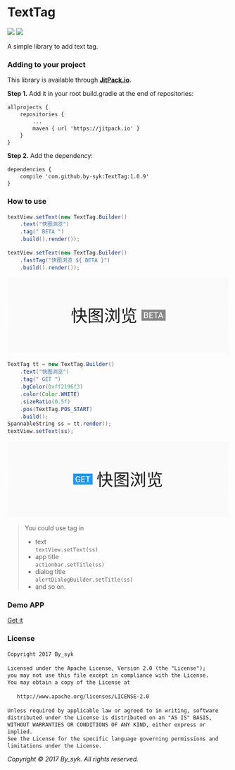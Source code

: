 # TextTag

[![](https://jitpack.io/v/by-syk/TextTag.svg)](https://jitpack.io/#by-syk/TextTag)
[![](https://img.shields.io/badge/Download%20aar-1.0.9-brightgreen.svg)](out/texttag-1.0.9.aar)

A simple library to add text tag.


### Adding to your project

This library is available through [**JitPack.io**](https://jitpack.io/).

**Step 1.** Add it in your root build.gradle at the end of repositories:

```
allprojects {
    repositories {
        ...
        maven { url 'https://jitpack.io' }
    }
}
```

**Step 2.** Add the dependency:

```
dependencies {
    compile 'com.github.by-syk:TextTag:1.0.9'
}
```


### How to use

```java
textView.setText(new TextTag.Builder()
    .text("快图浏览")
    .tag(" BETA ")
    .build().render());
```

```java
textView.setText(new TextTag.Builder()
    .fastTag("快图浏览 ${ BETA }")
    .build().render());
```

![Demo 1](art/demo1.png)

```java
TextTag tt = new TextTag.Builder()
    .text("快图浏览")
    .tag(" GET ")
    .bgColor(0xff2196f3)
    .color(Color.WHITE)
    .sizeRatio(0.5f)
    .pos(TextTag.POS_START)
    .build();
SpannableString ss = tt.render();
textView.setText(ss);
```

![Demo 2](art/demo2.png)

> You could use tag in
> + text  
>   `textView.setText(ss)`
> + app title  
>   `actionbar.setTitle(ss)`
> + dialog title  
>   `alertDialogBuilder.setTitle(ss)`
> + and so on.


### Demo APP

[Get it](out/TextTagSample.apk)


### License

    Copyright 2017 By_syk

    Licensed under the Apache License, Version 2.0 (the "License");
    you may not use this file except in compliance with the License.
    You may obtain a copy of the License at

       http://www.apache.org/licenses/LICENSE-2.0

    Unless required by applicable law or agreed to in writing, software
    distributed under the License is distributed on an "AS IS" BASIS,
    WITHOUT WARRANTIES OR CONDITIONS OF ANY KIND, either express or implied.
    See the License for the specific language governing permissions and
    limitations under the License.


*Copyright &#169; 2017 By_syk. All rights reserved.*